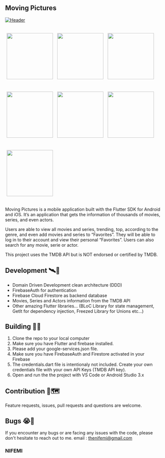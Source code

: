 ## Moving Pictures


[![Header](https://raw.githubusercontent.com/thenifemi/movingPictures/main/screenshots/MP-Banner.png "Header")]()

<p>
    <img src="https://raw.githubusercontent.com/thenifemi/movingPictures/main/screenshots/1.png" width="150px" height="auto" hspace="5" vspace="20"/>
    <img src="https://raw.githubusercontent.com/thenifemi/movingPictures/main/screenshots/2.png" width="150px" height="auto" hspace="5" vspace="20"/>
    <img src="https://raw.githubusercontent.com/thenifemi/movingPictures/main/screenshots/3.png" width="150px" height="auto" hspace="5" vspace="20"/>
    <img src="https://raw.githubusercontent.com/thenifemi/movingPictures/main/screenshots/4.png" width="150px" height="auto" hspace="5" vspace="20"/>
    <img src="https://raw.githubusercontent.com/thenifemi/movingPictures/main/screenshots/5.png" width="150px" height="auto" hspace="5" vspace="20"/>
    <img src="https://raw.githubusercontent.com/thenifemi/movingPictures/main/screenshots/6.png" width="150px" height="auto" hspace="5" vspace="20"/>
    <img src="https://raw.githubusercontent.com/thenifemi/movingPictures/main/screenshots/7.png" width="150px" height="auto" hspace="5" vspace="20"/>
  
</p>

Moving Pictures is a mobile application built with the Flutter SDK for Android and iOS. It’s an application that gets the information of thousands of movies, series, and even actors. 

Users are able to view all movies and series, trending, top, according to the genre, and even add movies and series to “Favorites”. They will be able to log in to their account and view their personal “Favorites”. Users can also search for any movie, serie or actor.

This project uses the TMDB API but is NOT endorsed or certified by TMDB.

## Development 🛰🚢

- Domain Driven Development clean architecture (DDD)
- FirebaseAuth for authentication
- Firebase Cloud Firestore as backend database
- Movies, Series and Actors information from the TMDB API
- Other amazing Flutter libraries... (BLoC Library for state management, GetIt for dependency injection, Freezed Library for Unions etc...)

## Building 🏢🚀

1. Clone the repo to your local computer
2. Make sure you have Flutter and firebase installed.
3. Please add your google-services.json file.
4. Make sure you have FirebaseAuth and Firestore activated in your Firebase
5. The credentials.dart file is intentionaly not included. Create your own credentials file with your own API Keys (TMDB API key).
6. Open and run the the project with VS Code or Android Studio 3.x

## Contribution 🍕🗺

Feature requests, issues, pull requests and questions are welcome.

## Bugs 😭🐛

If you encounter any bugs or are facing any issues with the code, please don't hesitate to reach out to me. email : thenifemi@gmail.com

### NIFEMI